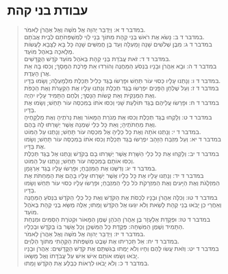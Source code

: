 # עבודת בני קהת

> במדבר ד א: וַיְדַבֵּר יְהוָה אֶל מֹשֶׁה וְאֶל אַהֲרֹן לֵאמֹר.  
> במדבר ד ב: נָשֹׂא אֶת רֹאשׁ בְּנֵי קְהָת מִתּוֹךְ בְּנֵי לֵוִי לְמִשְׁפְּחֹתָם לְבֵית אֲבֹתָם.  
> במדבר ד ג: מִבֶּן שְׁלֹשִׁים שָׁנָה וָמַעְלָה וְעַד בֶּן חֲמִשִּׁים שָׁנָה כָּל בָּא לַצָּבָא לַעֲשׂוֹת מְלָאכָה בְּאֹהֶל מוֹעֵד.  
> במדבר ד ד: זֹאת עֲבֹדַת בְּנֵי קְהָת בְּאֹהֶל מוֹעֵד קֹדֶשׁ הַקֳּדָשִׁים.  
> במדבר ד ה: וּבָא אַהֲרֹן וּבָנָיו בִּנְסֹעַ הַמַּחֲנֶה וְהוֹרִדוּ אֵת פָּרֹכֶת הַמָּסָךְ; וְכִסּוּ בָהּ אֵת אֲרֹן הָעֵדֻת.  
> במדבר ד ו: וְנָתְנוּ עָלָיו כְּסוּי עוֹר תַּחַשׁ וּפָרְשׂוּ בֶגֶד כְּלִיל תְּכֵלֶת מִלְמָעְלָה; וְשָׂמוּ בַּדָּיו.  
> במדבר ד ז: וְעַל שֻׁלְחַן הַפָּנִים יִפְרְשׂוּ בֶּגֶד תְּכֵלֶת וְנָתְנוּ עָלָיו אֶת הַקְּעָרֹת וְאֶת הַכַּפֹּת וְאֶת הַמְּנַקִּיֹּת וְאֵת קְשׂוֹת הַנָּסֶךְ; וְלֶחֶם הַתָּמִיד עָלָיו יִהְיֶה.  
> במדבר ד ח: וּפָרְשׂוּ עֲלֵיהֶם בֶּגֶד תּוֹלַעַת שָׁנִי וְכִסּוּ אֹתוֹ בְּמִכְסֵה עוֹר תָּחַשׁ; וְשָׂמוּ אֶת בַּדָּיו.  
> במדבר ד ט: וְלָקְחוּ בֶּגֶד תְּכֵלֶת וְכִסּוּ אֶת מְנֹרַת הַמָּאוֹר וְאֶת נֵרֹתֶיהָ וְאֶת מַלְקָחֶיהָ וְאֶת מַחְתֹּתֶיהָ; וְאֵת כָּל כְּלֵי שַׁמְנָהּ אֲשֶׁר יְשָׁרְתוּ לָהּ בָּהֶם.  
> במדבר ד י: וְנָתְנוּ אֹתָהּ וְאֶת כָּל כֵּלֶיהָ אֶל מִכְסֵה עוֹר תָּחַשׁ; וְנָתְנוּ עַל הַמּוֹט.  
> במדבר ד יא: וְעַל מִזְבַּח הַזָּהָב יִפְרְשׂוּ בֶּגֶד תְּכֵלֶת וְכִסּוּ אֹתוֹ בְּמִכְסֵה עוֹר תָּחַשׁ; וְשָׂמוּ אֶת בַּדָּיו.  
> במדבר ד יב: וְלָקְחוּ אֶת כָּל כְּלֵי הַשָּׁרֵת אֲשֶׁר יְשָׁרְתוּ בָם בַּקֹּדֶשׁ וְנָתְנוּ אֶל בֶּגֶד תְּכֵלֶת וְכִסּוּ אוֹתָם בְּמִכְסֵה עוֹר תָּחַשׁ; וְנָתְנוּ עַל הַמּוֹט.  
> במדבר ד יג: וְדִשְּׁנוּ אֶת הַמִּזְבֵּחַ; וּפָרְשׂוּ עָלָיו בֶּגֶד אַרְגָּמָן.  
> במדבר ד יד: וְנָתְנוּ עָלָיו אֶת כָּל כֵּלָיו אֲשֶׁר יְשָׁרְתוּ עָלָיו בָּהֶם אֶת הַמַּחְתֹּת אֶת הַמִּזְלָגֹת וְאֶת הַיָּעִים וְאֶת הַמִּזְרָקֹת כֹּל כְּלֵי הַמִּזְבֵּחַ; וּפָרְשׂוּ עָלָיו כְּסוּי עוֹר תַּחַשׁ וְשָׂמוּ בַדָּיו.  
> במדבר ד טו: וְכִלָּה אַהֲרֹן וּבָנָיו לְכַסֹּת אֶת הַקֹּדֶשׁ וְאֶת כָּל כְּלֵי הַקֹּדֶשׁ בִּנְסֹעַ הַמַּחֲנֶה וְאַחֲרֵי כֵן יָבֹאוּ בְנֵי קְהָת לָשֵׂאת וְלֹא יִגְּעוּ אֶל הַקֹּדֶשׁ וָמֵתוּ; אֵלֶּה מַשָּׂא בְנֵי קְהָת בְּאֹהֶל מוֹעֵד.  
> במדבר ד טז: וּפְקֻדַּת אֶלְעָזָר בֶּן אַהֲרֹן הַכֹּהֵן שֶׁמֶן הַמָּאוֹר וּקְטֹרֶת הַסַּמִּים וּמִנְחַת הַתָּמִיד וְשֶׁמֶן הַמִּשְׁחָה:  פְּקֻדַּת כָּל הַמִּשְׁכָּן וְכָל אֲשֶׁר בּוֹ בְּקֹדֶשׁ וּבְכֵלָיו.  
> במדבר ד יז: וַיְדַבֵּר יְהוָה אֶל מֹשֶׁה וְאֶל אַהֲרֹן לֵאמֹר.  
> במדבר ד יח: אַל תַּכְרִיתוּ אֶת שֵׁבֶט מִשְׁפְּחֹת הַקְּהָתִי מִתּוֹךְ הַלְוִיִּם.  
> במדבר ד יט: וְזֹאת עֲשׂוּ לָהֶם וְחָיוּ וְלֹא יָמֻתוּ בְּגִשְׁתָּם אֶת קֹדֶשׁ הַקֳּדָשִׁים:  אַהֲרֹן וּבָנָיו יָבֹאוּ וְשָׂמוּ אוֹתָם אִישׁ אִישׁ עַל עֲבֹדָתוֹ וְאֶל מַשָּׂאוֹ.  
> במדבר ד כ: וְלֹא יָבֹאוּ לִרְאוֹת כְּבַלַּע אֶת הַקֹּדֶשׁ וָמֵתוּ.   
 

